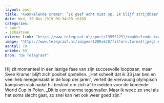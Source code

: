 ```yaml
---
layout: post
title: "Kwakkelende Kramer: ’Ik geef echt niet op. Ik blijf strijdbaar’"
date: Wed, 20 Nov 2019 06:34:00 +0100
categories: 
- sport 
- schaatsen 
externe_link: "https://www.telegraaf.nl/sport/195551251/kwakkelende-kramer-ik-geef-echt-niet-op-ik-blijf-strijdbaar"
image: "https://www.telegraaf.nl/images/1200x630/filters:format(jpeg):quality(80)/cdn-kiosk-api.telegraaf.nl/5dca30cc-0b66-11ea-82f6-02d1dbdc35d1.JPG"
aantal: 79
unieke: 69
bron: "De Telegraaf"
---
```


<p class="intro">Hij zit momenteel in een lastige fase van zijn succesvolle loopbaan, maar Sven Kramer blijft zich positief opstellen. „Het scheelt dat ik 33 jaar ben en veel heb meegemaakt in de loop der jaren”, vertelt de viervoudig olympisch kampioen vlak nadat hij besloot om zich af te melden voor de komende World Cup in Polen. „Dit is een enorme tegenvaller. Maar ik weet: zo snel als het soms slecht gaat, zo snel kan het ook weer goed zijn.”</p>
